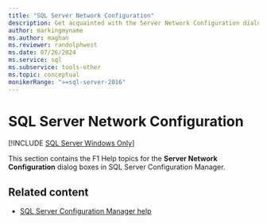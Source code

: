 ```yaml
---
title: "SQL Server Network Configuration"
description: Get acquainted with the Server Network Configuration dialog boxes in SQL Server Configuration Manager.
author: markingmyname
ms.author: maghan
ms.reviewer: randolphwest
ms.date: 07/26/2024
ms.service: sql
ms.subservice: tools-other
ms.topic: conceptual
monikerRange: ">=sql-server-2016"
---
```

# SQL Server Network Configuration

[!INCLUDE [SQL Server Windows Only](../../includes/applies-to-version/sql-windows-only.md)]

This section contains the F1 Help topics for the **Server Network Configuration** dialog boxes in SQL Server Configuration Manager.

## Related content

- [SQL Server Configuration Manager help](sql-server-configuration-manager-help.md)
